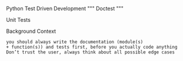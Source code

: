 Python Test Driven Development
"""
Doctest
"""

Unit Tests

Background Context

	you should always write the documentation (module(s) 
	+ function(s)) and tests first, before you actually code anything
	Don’t trust the user, always think about all possible edge cases

